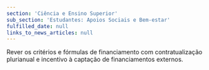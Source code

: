 ```yaml
---
section: 'Ciência e Ensino Superior'
sub_section: 'Estudantes: Apoios Sociais e Bem-estar'
fulfilled_date: null
links_to_news_articles: null
---
```


Rever os critérios e fórmulas de financiamento com contratualização plurianual e incentivo à captação de financiamentos externos.